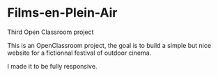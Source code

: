 # Films-en-Plein-Air
Third Open Classroom project

This is an OpenClassroom project, the goal is to build a simple but nice website for a fictionnal festival of outdoor cinema.

I made it to be fully responsive.
